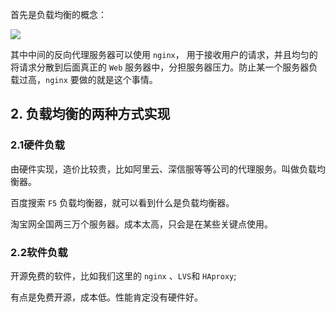 首先是负载均衡的概念：

![](https://gitee.com/codercxf/Blog_image_hexo/raw/master/Linux/%E8%B4%9F%E8%BD%BD%E5%9D%87%E8%A1%A1.png)

其中中间的反向代理服务器可以使用 `nginx`， 用于接收用户的请求，并且均匀的将请求分散到后面真正的 `Web` 服务器中，分担服务器压力。防止某一个服务器负载过高，`nginx` 要做的就是这个事情。

## 2. 负载均衡的两种方式实现

### 2.1硬件负载

由硬件实现，造价比较贵，比如阿里云、深信服等等公司的代理服务。叫做负载均衡器。

百度搜索 `F5` 负载均衡器，就可以看到什么是负载均衡器。

淘宝网全国两三万个服务器。成本太高，只会是在某些关键点使用。

### 2.2软件负载

开源免费的软件，比如我们这里的 `nginx` 、`LVS`和 `HAproxy`;

有点是免费开源，成本低。性能肯定没有硬件好。













